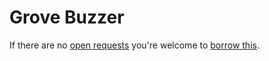 # Grove Buzzer
If there are no [open requests](../../../../issues?q=is%3Aissue+is%3Aopen+%22Grove+Buzzer%22) you're welcome to [borrow this](../../../../issues/new?title=Borrow+request+for+Grove+Buzzer&body=1+piece+of+%5Bthis%5D%28..%2Fblob%2Fmain%2F.%2FHardware%2FActuators%2FGrove_Buzzer.md%29+for+~2+weeks.).